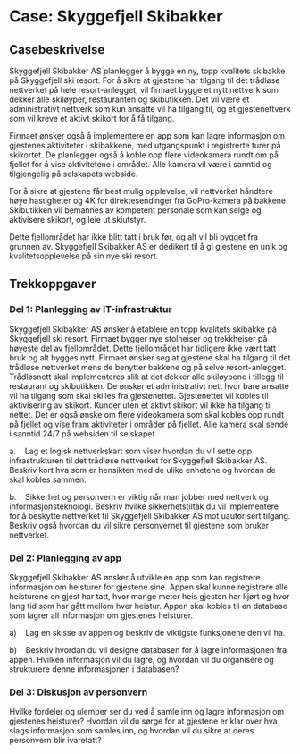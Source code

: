 # Case: Skyggefjell Skibakker

## Casebeskrivelse

Skyggefjell Skibakker AS planlegger å bygge en ny, topp kvalitets skibakke på Skyggefjell ski resort. For å sikre at gjestene har tilgang til det trådløse nettverket på hele resort-anlegget, vil firmaet bygge et nytt nettverk som dekker alle skiløyper, restauranten og skibutikken. Det vil være et administrativt nettverk som kun ansatte vil ha tilgang til, og et gjestenettverk som vil kreve et aktivt skikort for å få tilgang.

Firmaet ønsker også å implementere en app som kan lagre informasjon om gjestenes aktiviteter i skibakkene, med utgangspunkt i registrerte turer på skikortet. De planlegger også å koble opp flere videokamera rundt om på fjellet for å vise aktivitetene i området. Alle kamera vil være i sanntid og tilgjengelig på selskapets webside.

For å sikre at gjestene får best mulig opplevelse, vil nettverket håndtere høye hastigheter og 4K for direktesendinger fra GoPro-kamera på bakkene. Skibutikken vil bemannes av kompetent personale som kan selge og aktivisere skikort, og leie ut skiutstyr.

Dette fjellområdet har ikke blitt tatt i bruk før, og alt vil bli bygget fra grunnen av. Skyggefjell Skibakker AS er dedikert til å gi gjestene en unik og kvalitetsopplevelse på sin nye ski resort.

## Trekkoppgaver

### Del 1: Planlegging av IT-infrastruktur

Skyggefjell Skibakker AS ønsker å etablere en topp kvalitets skibakke på Skyggefjell ski resort. Firmaet bygger nye stolheiser og trekkheiser på høyeste del av fjellområdet. Dette fjellområdet har tidligere ikke vært tatt i bruk og alt bygges nytt. Firmaet ønsker seg at gjestene skal ha tilgang til det trådløse nettverket mens de benytter bakkene og på selve resort-anlegget. Trådløsnett skal implementeres slik at det dekker alle skiløypene i tillegg til restaurant og skibutikken. De ønsker et administrativt nett hvor bare ansatte vil ha tilgang som skal skilles fra gjestenettet. Gjestenettet vil kobles til aktivisering av skikort. Kunder uten et aktivt skikort vil ikke ha tilgang til nettet. Det er også ønske om flere videokamera som skal kobles opp rundt på fjellet og vise fram aktiviteter i områder på fjellet. Alle kamera skal sende i sanntid 24/7 på websiden til selskapet.

a.    Lag et logisk nettverkskart som viser hvordan du vil sette opp infrastrukturen til det trådløse nettverket for Skyggefjell Skibakker AS. Beskriv kort hva som er hensikten med de ulike enhetene og hvordan de skal kobles sammen.

b.    Sikkerhet og personvern er viktig når man jobber med nettverk og informasjonsteknologi. Beskriv hvilke sikkerhetstiltak du vil implementere for å beskytte nettverket til Skyggefjell Skibakker AS mot uautorisert tilgang. Beskriv også hvordan du vil sikre personvernet til gjestene som bruker nettverket.

### Del 2: Planlegging av app

Skyggefjell Skibakker AS ønsker å utvikle en app som kan registrere informasjon om heisturer for gjestene sine. Appen skal kunne registrere alle heisturene en gjest har tatt, hvor mange meter heis gjesten har kjørt og hvor lang tid som har gått mellom hver heistur. Appen skal kobles til en database som lagrer all informasjon om gjestenes heisturer.

a)    Lag en skisse av appen og beskriv de viktigste funksjonene den vil ha.

b)    Beskriv hvordan du vil designe databasen for å lagre informasjonen fra appen. Hvilken informasjon vil du lagre, og hvordan vil du organisere og strukturere denne informasjonen i databasen?

### Del 3: Diskusjon av personvern

Hvilke fordeler og ulemper ser du ved å samle inn og lagre informasjon om gjestenes heisturer? Hvordan vil du sørge for at gjestene er klar over hva slags informasjon som samles inn, og hvordan vil du sikre at deres personvern blir ivaretatt?
